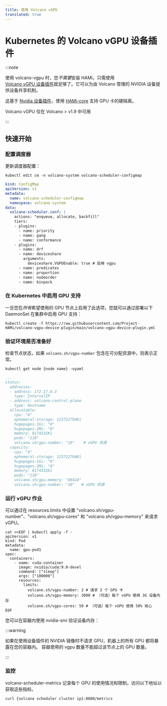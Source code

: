 ```yaml
---
title: 使用 Volcano vGPU
translated: true
---
```


# Kubernetes 的 Volcano vGPU 设备插件

:::note

使用 volcano-vgpu 时，您*不需要*安装 HAMi，只需使用  
[Volcano vGPU 设备插件](https://github.com/Project-HAMi/volcano-vgpu-device-plugin)就足够了。它可以为由 Volcano 管理的 NVIDIA 设备提供设备共享机制。

这基于 [Nvidia 设备插件](https://github.com/NVIDIA/k8s-device-plugin)，使用 [HAMi-core](https://github.com/Project-HAMi/HAMi-core) 支持 GPU 卡的硬隔离。

Volcano vGPU 仅在 Volcano > v1.9 中可用

:::

## 快速开始

### 配置调度器

更新调度器配置：

```shell
kubectl edit cm -n volcano-system volcano-scheduler-configmap
```

```yaml
kind: ConfigMap
apiVersion: v1
metadata:
  name: volcano-scheduler-configmap
  namespace: volcano-system
data:
  volcano-scheduler.conf: |
    actions: "enqueue, allocate, backfill"
    tiers:
    - plugins:
      - name: priority
      - name: gang
      - name: conformance
    - plugins:
      - name: drf
      - name: deviceshare
        arguments:
          deviceshare.VGPUEnable: true # 启用 vgpu
      - name: predicates
      - name: proportion
      - name: nodeorder
      - name: binpack
```

### 在 Kubernetes 中启用 GPU 支持

一旦您在*所有*希望使用的 GPU 节点上启用了此选项，您就可以通过部署以下 DaemonSet 在集群中启用 GPU 支持：

```shell
kubectl create -f https://raw.githubusercontent.com/Project-HAMi/volcano-vgpu-device-plugin/main/volcano-vgpu-device-plugin.yml
```

### 验证环境是否准备好

检查节点状态，如果 `volcano.sh/vgpu-number` 包含在可分配资源中，则表示正常。

```shell
kubectl get node {node name} -oyaml
```

```yaml
...
status:
  addresses:
  - address: 172.17.0.3
    type: InternalIP
  - address: volcano-control-plane
    type: Hostname
  allocatable:
    cpu: "4"
    ephemeral-storage: 123722704Ki
    hugepages-1Gi: "0"
    hugepages-2Mi: "0"
    memory: 8174332Ki
    pods: "110"
    volcano.sh/gpu-number: "10"    # vGPU 资源
  capacity:
    cpu: "4"
    ephemeral-storage: 123722704Ki
    hugepages-1Gi: "0"
    hugepages-2Mi: "0"
    memory: 8174332Ki
    pods: "110"
    volcano.sh/gpu-memory: "89424"
    volcano.sh/gpu-number: "10"   # vGPU 资源
```

### 运行 vGPU 作业

可以通过在 resources.limits 中设置 "volcano.sh/vgpu-number"、"volcano.sh/vgpu-cores" 和 "volcano.sh/vgpu-memory" 来请求 vGPU。

```shell
cat <<EOF | kubectl apply -f -
apiVersion: v1
kind: Pod
metadata:
  name: gpu-pod1
spec:
  containers:
    - name: cuda-container
      image: nvidia/cuda:9.0-devel
      command: ["sleep"]
      args: ["100000"]
      resources:
        limits:
          volcano.sh/vgpu-number: 2 # 请求 2 个 GPU 卡
          volcano.sh/vgpu-memory: 3000 # （可选）每个 vGPU 使用 3G 设备内存
          volcano.sh/vgpu-cores: 50 # （可选）每个 vGPU 使用 50% 核心
EOF
```

您可以在容器内使用 nvidia-smi 验证设备内存：

:::warning

如果在使用设备插件的 NVIDIA 镜像时不请求 GPU，机器上的所有 GPU 都将暴露在您的容器内。
容器使用的 vgpu 数量不能超过该节点上的 GPU 数量。

:::

### 监控

volcano-scheduler-metrics 记录每个 GPU 的使用情况和限制，访问以下地址以获取这些指标。

```shell
curl {volcano scheduler cluster ip}:8080/metrics
```
